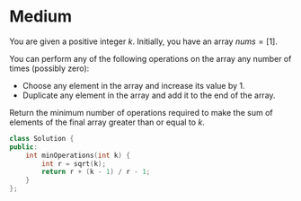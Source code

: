 # Medium

You are given a positive integer $k$. Initially, you have an array $nums = [1]$.

You can perform any of the following operations on the array any number of times (possibly zero):

- Choose any element in the array and increase its value by $1$.
- Duplicate any element in the array and add it to the end of the array.

Return the minimum number of operations required to make the sum of elements of the final array greater than or equal to $k$.

```cpp
class Solution {
public:
    int minOperations(int k) {
        int r = sqrt(k);
        return r + (k - 1) / r - 1;
    }
};
```
